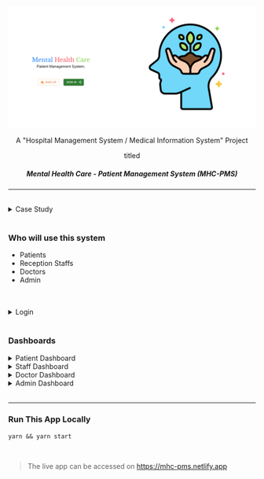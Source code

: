 ![](./public/readme_assets/homepage.png)

<p align="center">A "Hospital Management System / Medical Information System" Project</p>
<p align="center">titled</p>
<h5 align="center">Mental Health Care - Patient Management System (MHC-PMS)</h5>
  
---
  
<br>

<details>
  <summary>Case Study</summary>

### Case Study: MHC-PMS (Mental Health Care-Patient Management System)

- A patient information system to support mental health care is a medical information system that maintains information about patients suffering from mental health problems and the treatments that they have received.
- Most mental health patients do not require dedicated hospital treatment but need to attend specialist clinics regularly where they can meet a doctor who has detailed knowledge of their problems.
- To make it easier for patients to attend, these clinics are not just run in hospitals. They may also be held in local medical practices or community centres.
- The MHC-PMS (Mental Health Care-Patient Management System) is an information system that is intended for use in clinics.
- It makes use of a centralized database of patient information but has also been designed to run on a PC, so that it may be accessed and used from sites that do not have secure network connectivity.
- When the local systems have secure network access, they use patient information in the database but they can download and use local copies of patient records when they are disconnected.

### Goals:

- To generate management information that allows health service managers to assess performance against local and government targets.
- To provide medical staff with timely information to support the treatment of patients.

### Features:

- Individual care management
- Patient monitoring
- Administrative reporting

<br>

---

</details>

<br>

### Who will use this system

- Patients
- Reception Staffs
- Doctors
- Admin

<br>
<br>

<details>
  <summary>Login</summary>

### Create a Login Account

![](./public/readme_assets/signup.png)

User will have to register using a unique email id and password. The same will be used to login into the system and access the database. User need to select the user type applicable and fill up the signup form. If everything goes well, user will be registered and will be redirected to the signin page.

### Sign in into the system

![](./public/readme_assets/signin.png)

Sign in using the registered email id and password. On successful sign in, user will be redirected to the dashboard based on the user type.

---

</details>

<br>

### Dashboards

<details>
  <summary>Patient Dashboard</summary>
  <br>

![](./public/readme_assets/patient_dash.png)

### View Location

![](./public/readme_assets/patient_viewlocation.gif)
Patient can view the location of the clinic on clicking "View Location" tab from their dashboard. An interactive google map will open up with the location of the clinic.

### My Appointments

![](./public/readme_assets/patient_myappointments.gif)
Patient can view their appointments by clicking on "My Appointments" tab. All the confirmed appointments with successful payments will show up. An option to cancel the appointment is also present on the same page.

### Book Appointment

![](./public/readme_assets/patient_bookappointment.gif)
Patient can book an appointment online. List of doctors will show up when clicked on "Book Appointment" tab. Select an appointment date and the list will show up with the doctors available on that particular day. When "BOOK" button is clicked user will be redirected to the payment page. On successful payment, appointment is confirmed and show up under "My Appointments" tab. If payment is not done at the time of booking, patient have the option to either pay by self anytime before the appointment date by clicking on "Make Payment" tab or make offline payment to the reception staff by visiting the clinic.

### Make Payment

![](./public/readme_assets/patient_makepayment.gif)
Patient can make payment of any outstanding appointment by clicking on "Make Payment" tab. An appointment is confirmed only on successful payment.

### Prescriptions

![](./public/readme_assets/patient_prescriptions.gif)
If the patient is prescribed on any appointment by the concerned doctor it will be shown under this tab. The prescription file can be downloaded for any future reference.

### Feedbacks

![](./public/readme_assets/patient_feedback.gif)
Patient can write reviews and rate their experience for any of the booked appointments. These feedbacks can be edited, updated and deleted by the patient.

---

</details>

<details>
    <summary>Staff Dashboard</summary>
    <br>

![](./public/readme_assets/staff_dash.png)

### Book Appointment

![](./public/readme_assets/staff_bookappointment.gif)
Patient can ask the reception staff to book an appointment on visiting the clinic. The staff in that case will need to enter the email id of the patient which will be used to book the appointment.

### Cancel Appointment

![](./public/readme_assets/staff_cancelappointment.gif)
Staff can cancel any appointment by entering the email id of the patient. All the appointments of the patient will show up on submitting the email id. The staff can then cancel any appointment which a patient want the staff to.

  
### HealthBot
<p><iframe src='https://webchat.botframework.com/embed/healthbot-wswoaiu?s=TSUvDKzhi_I.WST5kuJN5VaxgPZWuYvU2RMRmagN4Y5lgNgiLmuV_Gc' style='min-width: 400px; width: 100%; min-height:500px;'></iframe>
</p>
### Make Payment

![](./public/readme_assets/staff_makepayment.gif)
Patient can make offline payment by visiting the clinic. Option of cash payment is also available along with card and upi payments.

---

</details>

<details>
    <summary>Doctor Dashboard</summary>
    <br>

![](./public/readme_assets/doctor_dash.png)

### Appointments

![](./public/readme_assets/doctor_appointments.gif)
A doctor can access all the appointments under this tab.

### Upload Prescription

![](./public/readme_assets/doctor_uploadprescription.gif)
Doctor can upload the prescription for an appointment from here.

---

</details>

<details>
    <summary>Admin Dashboard</summary>
    <br>

![](./public/readme_assets/admin_dash.png)

### Doctor List

![](./public/readme_assets/admin_doctorlist.gif)
Admin has accesst to complete list of the doctors present in the clinic. Admin can add new doctors to the list and update their fees on this tab.

### Generate Stats

![](./public/readme_assets/admin_generatestats.gif)
Various stats of the clinic can be generated under this tab. These stats include number of patients registered, number of verified staffs and doctors, most rated doctors, etc. All the patients' feedbacks are also visible inside this tab.

### Verify Signup

![](./public/readme_assets/admin_verifysignup.gif)
Admin can verify or reject the accounts of the staffs and doctors. Staffs or doctors can only login into the system if they are verified by the admin.

</details>

<br>

---

### Run This App Locally

```
yarn && yarn start
```

<br>

> The live app can be accessed on <https://mhc-pms.netlify.app>

<br>
<br>

